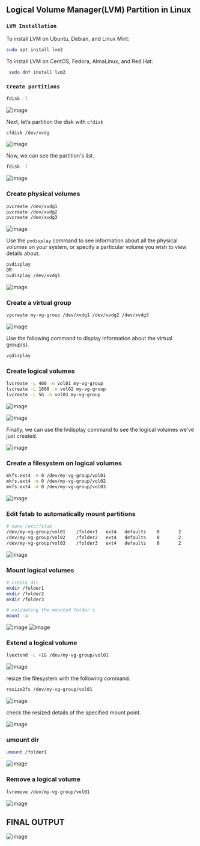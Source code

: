 ## Logical Volume  Manager(LVM) Partition in Linux

### `LVM Installation`

To install LVM on Ubuntu, Debian, and Linux Mint:
```sh
sudo apt install lvm2
```
To install LVM on CentOS, Fedora, AlmaLinux, and Red Hat:
```sh
 sudo dnf install lvm2
```
### `Create partitions`
```sh
fdisk -l
```
![image](https://github.com/fourtimes/linux/assets/91359308/bf6ba0e3-3412-436d-b0a6-a8a4b6c8e4b9)

Next, let’s partition the disk with `cfdisk`
```sh
cfdisk /dev/xvdg
```
![image](https://github.com/fourtimes/linux/assets/91359308/f408c16e-3377-42f5-af48-aa81803950a7)

Now, we can see the partition's list.
```sh
fdisk -l
```
![image](https://github.com/fourtimes/linux/assets/91359308/7e72d0f6-f69a-4626-8135-6ff63484b211)

### Create physical volumes
```sh
pvcreate /dev/xvdg1
pvcreate /dev/xvdg2
pvcreate /dev/xvdg3
```
![image](https://github.com/fourtimes/linux/assets/91359308/9b44769c-5235-41bc-b204-bc9087685f93)

Use the `pvdisplay` command to see information about all the physical volumes on your system, or specify a particular volume you wish to view details about.
```sh
pvdisplay
OR
pvdisplay /dev/xvdg1
```
![image](https://github.com/fourtimes/linux/assets/91359308/521e3f4a-09ab-4233-9d58-3b70796faf68)

### Create a virtual group
```sh
vgcreate my-vg-group /dev/xvdg1 /dev/xvdg2 /dev/xvdg3
```
![image](https://github.com/fourtimes/linux/assets/91359308/d4528b65-a18c-4fb3-a72f-80dd045292be)

Use the following command to display information about the virtual group(s).
```sh
vgdisplay
```
### Create logical volumes
```sh
lvcreate -L 400 -n vol01 my-vg-group
lvcreate -L 1000 -n vol02 my-vg-group
lvcreate -L 5G -n vol03 my-vg-group
```
![image](https://github.com/fourtimes/linux/assets/91359308/02617dfa-2457-4d2b-b65e-6f2f60f12e3b)

![image](https://github.com/fourtimes/linux/assets/91359308/c34445de-6753-4337-902c-22d24d6e9051)

Finally, we can use the lvdisplay command to see the logical volumes we’ve just created.

![image](https://github.com/fourtimes/linux/assets/91359308/25d4d09b-d878-4622-8557-c93da9a7e7e3)

### Create a filesystem on logical volumes
```sh
mkfs.ext4 -m 0 /dev/my-vg-group/vol01
mkfs.ext4 -m 0 /dev/my-vg-group/vol02
mkfs.ext4 -m 0 /dev/my-vg-group/vol03
```
![image](https://github.com/fourtimes/linux/assets/91359308/99e58424-e155-4f0d-bee9-6b5ea39db2cd)

### Edit fstab to automatically mount partitions
```sh
# nano /etc/fstab
/dev/my-vg-group/vol01    /folder1   ext4   defaults    0       2
/dev/my-vg-group/vol02    /folder2   ext4   defaults    0       2
/dev/my-vg-group/vol03    /folder3   ext4   defaults    0       2
```
 ![image](https://github.com/fourtimes/linux/assets/91359308/73cdbfc7-2275-47c7-a16a-12f1879e6e47)

 ### Mount logical volumes
 ```sh
# create dir
mkdir /folder1
mkdir /folder2
mkdir /folder3

# validating the mounted folder's
mount -a
```
![image](https://github.com/fourtimes/linux/assets/91359308/606a3467-2cc8-4a8c-ac97-6be4d9dfe4fe)
![image](https://github.com/fourtimes/linux/assets/91359308/46f465d8-70b5-4074-98d9-258702994a26)

### Extend a logical volume
```sh
lvextend -L +1G /dev/my-vg-group/vol01
```
![image](https://github.com/fourtimes/linux/assets/91359308/5c5df2e2-6e49-43a1-8b21-df9a374c87e9)

resize the filesystem with the following command.

```sh
resize2fs /dev/my-vg-group/vol01
```
![image](https://github.com/fourtimes/linux/assets/91359308/94ece04d-afcd-47d1-b55d-7c3a11a3a842)

check the resized details of the specified mount point.

![image](https://github.com/fourtimes/linux/assets/91359308/4f601c32-e865-4fa1-9bcd-841db82ae1eb)

### umount dir
```sh
umount /folder1
```
![image](https://github.com/fourtimes/linux/assets/91359308/f68abe99-f9f5-440f-a38f-a82ddd2db140)

### Remove a logical volume
```sh
lvremove /dev/my-vg-group/vol01
```
![image](https://github.com/fourtimes/linux/assets/91359308/192b9327-b792-4023-90ae-436fdcb1f9e1)

FINAL OUTPUT
-----------
![image](https://github.com/fourtimes/linux/assets/91359308/c0662408-aba4-4f2a-aabb-6eca3e23d8a3)
